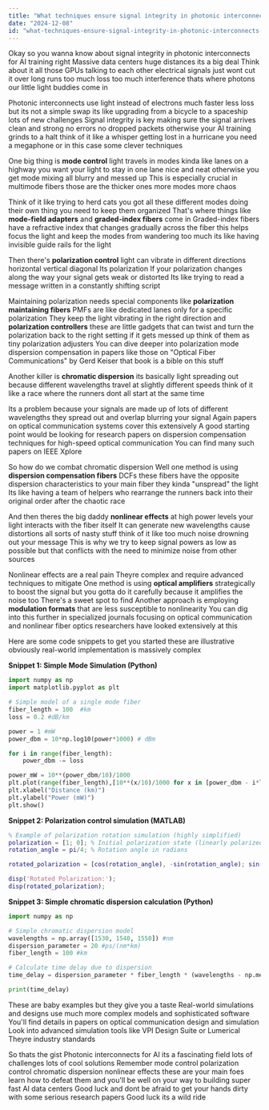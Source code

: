 ```yaml
---
title: "What techniques ensure signal integrity in photonic interconnects over distances required for large-scale AI training within data centers?"
date: "2024-12-08"
id: "what-techniques-ensure-signal-integrity-in-photonic-interconnects-over-distances-required-for-large-scale-ai-training-within-data-centers"
---
```


Okay so you wanna know about signal integrity in photonic interconnects for AI training right  Massive data centers huge distances its a big deal  Think about it all those GPUs talking to each other  electrical signals just wont cut it over long runs too much loss too much interference  thats where photons our little light buddies come in

Photonic interconnects use light instead of electrons  much faster less loss  but its not a simple swap its like upgrading from a bicycle to a spaceship lots of new challenges  Signal integrity is key making sure the signal arrives clean and strong  no errors no dropped packets  otherwise your AI training grinds to a halt  think of it like a whisper getting lost in a hurricane you need a megaphone or in this case some clever techniques

One big thing is **mode control**  light travels in modes kinda like lanes on a highway  you want your light to stay in one lane nice and neat  otherwise you get mode mixing all blurry and messed up  This is especially crucial in multimode fibers  those are the thicker ones  more modes more chaos

Think of it like trying to herd cats  you got all these different modes doing their own thing  you need to keep them organized  That's where things like **mode-field adapters** and **graded-index fibers** come in  Graded-index fibers have a refractive index that changes gradually across the fiber  this helps focus the light and keep the modes from wandering too much  its like having invisible guide rails for the light

Then there's **polarization control**  light can vibrate in different directions  horizontal vertical diagonal  Its polarization  If your polarization changes along the way your signal gets weak or distorted  Its like trying to read a message written in a constantly shifting script

Maintaining polarization needs special components like **polarization maintaining fibers**  PMFs are like dedicated lanes only for a specific polarization  They keep the light vibrating in the right direction  and **polarization controllers**  these are little gadgets that can twist and turn the polarization back to the right setting if it gets messed up  think of them as tiny polarization adjusters   You can dive deeper into polarization mode dispersion compensation in papers like those on "Optical Fiber Communications" by Gerd Keiser  that book is a bible on this stuff

Another killer is **chromatic dispersion** its basically light spreading out because different wavelengths travel at slightly different speeds  think of it like a race where the runners dont all start at the same time

Its a problem because your signals are made up of lots of different wavelengths  they spread out and overlap  blurring your signal  Again papers on optical communication systems cover this extensively  A good starting point would be looking for research papers on dispersion compensation techniques for high-speed optical communication  You can find many such papers on IEEE Xplore

So how do we combat chromatic dispersion  Well one method is using **dispersion compensation fibers**  DCFs  these fibers have the opposite dispersion characteristics to your main fiber  they kinda "unspread" the light  Its like having a team of helpers who rearrange the runners back into their original order after the chaotic race


And then theres the big daddy **nonlinear effects**  at high power levels your light interacts with the fiber itself  It can generate new wavelengths cause distortions  all sorts of nasty stuff  think of it like too much noise drowning out your message  This is why we try to keep signal powers as low as possible  but that conflicts with the need to minimize noise from other sources

Nonlinear effects are a real pain  Theyre complex and require advanced techniques to mitigate  One method is using **optical amplifiers** strategically to boost the signal  but you gotta do it carefully because it amplifies the noise too  There's a sweet spot to find  Another approach is employing **modulation formats** that are less susceptible to nonlinearity  You can dig into this further in specialized journals focusing on optical communication and nonlinear fiber optics  researchers have looked extensively at this


Here are some code snippets to get you started  these are illustrative obviously  real-world implementation is massively complex


**Snippet 1: Simple Mode Simulation (Python)**

```python
import numpy as np
import matplotlib.pyplot as plt

# Simple model of a single mode fiber
fiber_length = 100  #km
loss = 0.2 #dB/km

power = 1 #mW
power_dbm = 10*np.log10(power*1000) # dBm

for i in range(fiber_length):
    power_dbm -= loss

power_mW = 10**(power_dbm/10)/1000
plt.plot(range(fiber_length),[10**(x/10)/1000 for x in [power_dbm - i*loss for i in range(fiber_length)]])
plt.xlabel("Distance (km)")
plt.ylabel("Power (mW)")
plt.show()
```


**Snippet 2: Polarization control simulation (MATLAB)**


```matlab
% Example of polarization rotation simulation (highly simplified)
polarization = [1; 0]; % Initial polarization state (linearly polarized)
rotation_angle = pi/4; % Rotation angle in radians

rotated_polarization = [cos(rotation_angle), -sin(rotation_angle); sin(rotation_angle), cos(rotation_angle)] * polarization;

disp('Rotated Polarization:');
disp(rotated_polarization);
```

**Snippet 3:  Simple chromatic dispersion calculation (Python)**

```python
import numpy as np

# Simple chromatic dispersion model
wavelengths = np.array([1530, 1540, 1550]) #nm
dispersion_parameter = 20 #ps/(nm*km)
fiber_length = 100 #km

# Calculate time delay due to dispersion
time_delay = dispersion_parameter * fiber_length * (wavelengths - np.mean(wavelengths))

print(time_delay)

```


These are baby examples  but they give you a taste  Real-world simulations and designs use much more complex models and sophisticated software  You'll find details in papers on optical communication design and simulation   Look into advanced simulation tools like VPI Design Suite or Lumerical  Theyre industry standards


So thats the gist  Photonic interconnects for AI  its a fascinating field lots of challenges lots of cool solutions  Remember  mode control polarization control chromatic dispersion nonlinear effects  these are your main foes  learn how to defeat them and you'll be well on your way to building super fast AI data centers  Good luck  and dont be afraid to get your hands dirty with some serious research papers  Good luck  its a wild ride

